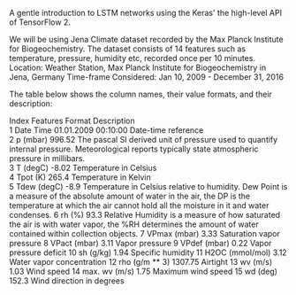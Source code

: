 A gentle introduction to LSTM networks using the Keras' the high-level API of TensorFlow 2.

We will be using Jena Climate dataset recorded by the Max Planck Institute for Biogeochemistry. The dataset consists of 14 features such as temperature, pressure, humidity etc, recorded once per 10 minutes.
Location: Weather Station, Max Planck Institute for Biogeochemistry in Jena, Germany
Time-frame Considered: Jan 10, 2009 - December 31, 2016

The table below shows the column names, their value formats, and their description:

Index	Features	Format	Description  
1	Date Time	01.01.2009 00:10:00	Date-time reference  
2	p (mbar)	996.52	The pascal SI derived unit of pressure used to quantify internal pressure. Meteorological reports typically state atmospheric pressure in millibars.  
3	T (degC)	-8.02	Temperature in Celsius  
4	Tpot (K)	265.4	Temperature in Kelvin  
5	Tdew (degC)	-8.9	Temperature in Celsius relative to humidity. Dew Point is a measure of the absolute amount of water in the air, the DP is the temperature at which the air cannot hold all the moisture in it and water condenses.
6	rh (%)	93.3	Relative Humidity is a measure of how saturated the air is with water vapor, the %RH determines the amount of water contained within collection objects.
7	VPmax (mbar)	3.33	Saturation vapor pressure
8	VPact (mbar)	3.11	Vapor pressure
9	VPdef (mbar)	0.22	Vapor pressure deficit
10	sh (g/kg)	1.94	Specific humidity
11	H2OC (mmol/mol)	3.12	Water vapor concentration
12	rho (g/m ** 3)	1307.75	Airtight
13	wv (m/s)	1.03	Wind speed
14	max. wv (m/s)	1.75	Maximum wind speed
15	wd (deg)	152.3	Wind direction in degrees
